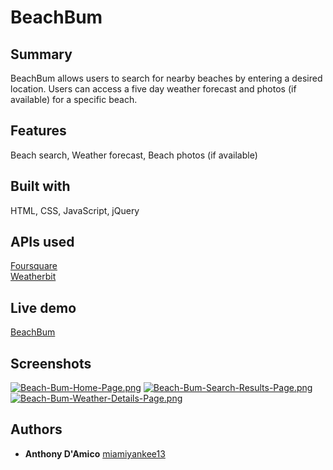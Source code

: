 # BeachBum

## Summary

BeachBum allows users to search for nearby beaches by entering a desired location.
Users can access a five day weather forecast and photos (if available) for a specific beach.

## Features

Beach search, Weather forecast, Beach photos (if available)

## Built with

HTML, CSS, JavaScript, jQuery

## APIs used

[Foursquare](https://developer.foursquare.com/places-api) <br>
[Weatherbit](https://www.weatherbit.io/)

## Live demo

[BeachBum](https://miamiyankee13.github.io/beachbum/)

## Screenshots

[![Beach-Bum-Home-Page.png](https://i.postimg.cc/Jns82yrF/Beach-Bum-Home-Page.png)](https://postimg.cc/YGBT4CmN)
[![Beach-Bum-Search-Results-Page.png](https://i.postimg.cc/rm7TX8zw/Beach-Bum-Search-Results-Page.png)](https://postimg.cc/Vr9pXPjx)
[![Beach-Bum-Weather-Details-Page.png](https://i.postimg.cc/pLbwJG53/Beach-Bum-Weather-Details-Page.png)](https://postimg.cc/4mP2J151)

## Authors

* **Anthony D'Amico** [miamiyankee13](https://github.com/miamiyankee13)


